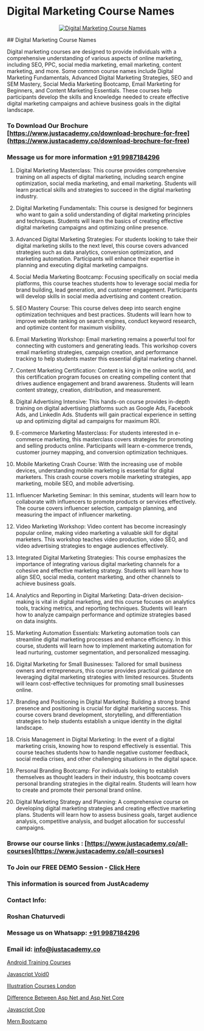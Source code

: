 # Digital Marketing Course Names

<p align="center">
  <a href="https://justacademy.co/course-detail/digital-marketing">
    <img src="https://justacademy.co/storage2/course_image/1676636720_course_image.webp" alt="Digital Marketing Course Names">
  </a>
</p>
## Digital Marketing Course Names

Digital marketing courses are designed to provide individuals with a comprehensive understanding of various aspects of online marketing, including SEO, PPC, social media marketing, email marketing, content marketing, and more. Some common course names include Digital Marketing Fundamentals, Advanced Digital Marketing Strategies, SEO and SEM Mastery, Social Media Marketing Bootcamp, Email Marketing for Beginners, and Content Marketing Essentials. These courses help participants develop the skills and knowledge needed to create effective digital marketing campaigns and achieve business goals in the digital landscape.
### To Download Our Brochure [https://www.justacademy.co/download-brochure-for-free](https://www.justacademy.co/download-brochure-for-free)
### Message us for more information [+91 9987184296](https://api.whatsapp.com/send?phone=919987184296)
1) Digital Marketing Masterclass: This course provides comprehensive training on all aspects of digital marketing, including search engine optimization, social media marketing, and email marketing. Students will learn practical skills and strategies to succeed in the digital marketing industry.

2) Digital Marketing Fundamentals: This course is designed for beginners who want to gain a solid understanding of digital marketing principles and techniques. Students will learn the basics of creating effective digital marketing campaigns and optimizing online presence.

3) Advanced Digital Marketing Strategies: For students looking to take their digital marketing skills to the next level, this course covers advanced strategies such as data analytics, conversion optimization, and marketing automation. Participants will enhance their expertise in planning and executing digital marketing campaigns.

4) Social Media Marketing Bootcamp: Focusing specifically on social media platforms, this course teaches students how to leverage social media for brand building, lead generation, and customer engagement. Participants will develop skills in social media advertising and content creation.

5) SEO Mastery Course: This course delves deep into search engine optimization techniques and best practices. Students will learn how to improve website ranking on search engines, conduct keyword research, and optimize content for maximum visibility.

6) Email Marketing Workshop: Email marketing remains a powerful tool for connecting with customers and generating leads. This workshop covers email marketing strategies, campaign creation, and performance tracking to help students master this essential digital marketing channel.

7) Content Marketing Certification: Content is king in the online world, and this certification program focuses on creating compelling content that drives audience engagement and brand awareness. Students will learn content strategy, creation, distribution, and measurement.

8) Digital Advertising Intensive: This hands-on course provides in-depth training on digital advertising platforms such as Google Ads, Facebook Ads, and LinkedIn Ads. Students will gain practical experience in setting up and optimizing digital ad campaigns for maximum ROI.

9) E-commerce Marketing Masterclass: For students interested in e-commerce marketing, this masterclass covers strategies for promoting and selling products online. Participants will learn e-commerce trends, customer journey mapping, and conversion optimization techniques.

10) Mobile Marketing Crash Course: With the increasing use of mobile devices, understanding mobile marketing is essential for digital marketers. This crash course covers mobile marketing strategies, app marketing, mobile SEO, and mobile advertising.

11) Influencer Marketing Seminar: In this seminar, students will learn how to collaborate with influencers to promote products or services effectively. The course covers influencer selection, campaign planning, and measuring the impact of influencer marketing.

12) Video Marketing Workshop: Video content has become increasingly popular online, making video marketing a valuable skill for digital marketers. This workshop teaches video production, video SEO, and video advertising strategies to engage audiences effectively.

13) Integrated Digital Marketing Strategies: This course emphasizes the importance of integrating various digital marketing channels for a cohesive and effective marketing strategy. Students will learn how to align SEO, social media, content marketing, and other channels to achieve business goals.

14) Analytics and Reporting in Digital Marketing: Data-driven decision-making is vital in digital marketing, and this course focuses on analytics tools, tracking metrics, and reporting techniques. Students will learn how to analyze campaign performance and optimize strategies based on data insights.

15) Marketing Automation Essentials: Marketing automation tools can streamline digital marketing processes and enhance efficiency. In this course, students will learn how to implement marketing automation for lead nurturing, customer segmentation, and personalized messaging.

16) Digital Marketing for Small Businesses: Tailored for small business owners and entrepreneurs, this course provides practical guidance on leveraging digital marketing strategies with limited resources. Students will learn cost-effective techniques for promoting small businesses online.

17) Branding and Positioning in Digital Marketing: Building a strong brand presence and positioning is crucial for digital marketing success. This course covers brand development, storytelling, and differentiation strategies to help students establish a unique identity in the digital landscape.

18) Crisis Management in Digital Marketing: In the event of a digital marketing crisis, knowing how to respond effectively is essential. This course teaches students how to handle negative customer feedback, social media crises, and other challenging situations in the digital space.

19) Personal Branding Bootcamp: For individuals looking to establish themselves as thought leaders in their industry, this bootcamp covers personal branding strategies in the digital realm. Students will learn how to create and promote their personal brand online.

20) Digital Marketing Strategy and Planning: A comprehensive course on developing digital marketing strategies and creating effective marketing plans. Students will learn how to assess business goals, target audience analysis, competitive analysis, and budget allocation for successful campaigns.

### Browse our course links : [https://www.justacademy.co/all-courses](https://www.justacademy.co/all-courses) 
### To Join our FREE DEMO Session - [Click Here](https://www.justacademy.co/register-for-course-demo)


### This information is sourced from JustAcademy
### Contact Info:
### Roshan Chaturvedi
### Message us on Whatsapp: [+91 9987184296](https://api.whatsapp.com/send?phone=919987184296)
### Email id: [info@justacademy.co](mailto:info@justacademy.co)
                
[Android Training Courses](https://www.linkedin.com/pulse/android-training-courses-justacademy-mumbai-dgyuf/)

[Javascript Void0](https://www.linkedin.com/pulse/javascript-void0-justacademy-cupertino-y8hic?trackingId=CAdaVLG2tQos4rZO4yujbA%3D%3D&lipi=urn%3Ali%3Apage%3Ad_flagship3_company_admin%3BnS5tGyG4QnikczaDjz%2F1LQ%3D%3D)

[Illustration Courses London](https://medium.com/@negishivu99/illustration-courses-london-02006928d8fa)

[Difference Between Asp Net and Asp Net Core](https://medium.com/@ranepooja/difference-between-asp-net-and-asp-net-core-8db197ede700)

[Javascript Oop](https://justacademyin.github.io/justacademy/javascript-oop)

[Mern Bootcamp](https://justacademyin.github.io/justacademy/mern-bootcamp)

